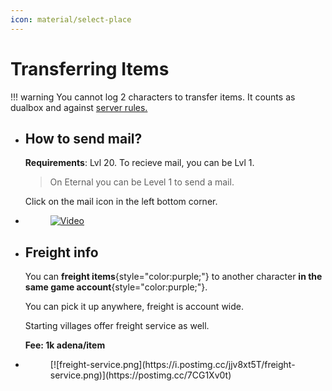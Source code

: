 ```yaml
---
icon: material/select-place
---
```



# Transferring Items

!!! warning
    You cannot log 2 characters to transfer items. 
    It counts as dualbox and against [server rules.](../support/rules.md)

<div class="grid cards" markdown>

- ## How to send mail?

    **Requirements**: Lvl 20. To recieve mail, you can be Lvl 1.

    > On Eternal you can be Level 1 to send a mail.

    Click on the mail icon in the left bottom corner.

- <figure markdown>

    [![Video](https://i.postimg.cc/XvRCCwdj/undefined-Imgur-2.gif)](https://postimg.cc/Y4x0cLdZ)

    </figure>

- ## Freight info

    You can **freight items**{style="color:purple;"} to another character **in the same game account**{style="color:purple;"}.

    You can pick it up anywhere, freight is account wide.

    Starting villages offer freight service as well.

    __Fee: 1k adena/item__

- <figure markdown>
    [![freight-service.png](https://i.postimg.cc/jjv8xt5T/freight-service.png)](https://postimg.cc/7CG1Xv0t)
    </figure>